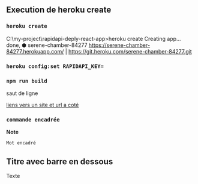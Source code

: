 
## Execution de heroku create

### `heroku create`

C:\my-project\rapidapi-deply-react-app>heroku create
Creating app... done, ⬢ serene-chamber-84277
https://serene-chamber-84277.herokuapp.com/ | https://git.heroku.com/serene-chamber-84277.git



### `heroku config:set RAPIDAPI_KEY=`




### `npm run build`

saut de ligne <br />

 [liens vers un site et url a coté](https://facebook.github.io/create-react-app/docs/deployment) 

### `commande encadrée`

**Note**


`Mot encadré`

## Titre avec barre en dessous

Texte